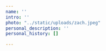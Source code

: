 ```yaml
---
name: ''
intro: ''
photo: "../static/uploads/zach.jpeg"
personal_description: ''
personal_history: []

---
```


